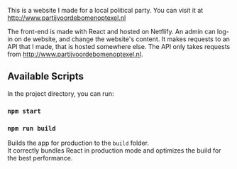 This is a website I made for a local political party. You can visit it at http://www.partijvoordebomenoptexel.nl <br />

The front-end is made with React and hosted on Netflify. An admin can log-in on de website, and change the website's content. It makes requests to an API that I made, that is hosted somewhere else. The API only takes requests from http://www.partijvoordebomenoptexel.nl.

## Available Scripts

In the project directory, you can run:

### `npm start`

### `npm run build`

Builds the app for production to the `build` folder.<br />
It correctly bundles React in production mode and optimizes the build for the best performance.
